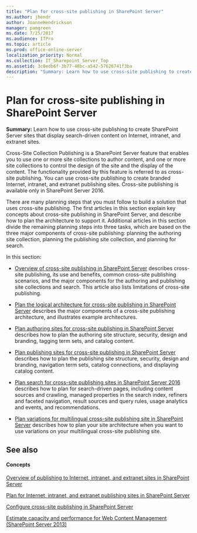 ```yaml
---
title: "Plan for cross-site publishing in SharePoint Server"
ms.author: jhendr
author: JoanneHendrickson
manager: pamgreen
ms.date: 7/25/2017
ms.audience: ITPro
ms.topic: article
ms.prod: office-online-server
localization_priority: Normal
ms.collection: IT_Sharepoint_Server_Top
ms.assetid: 3c0edb6f-3b77-48bc-a542-57626741f3ba
description: "Summary: Learn how to use cross-site publishing to create SharePoint Server sites that display search-driven content on Internet, intranet, and extranet sites."
---
```


# Plan for cross-site publishing in SharePoint Server

 **Summary:** Learn how to use cross-site publishing to create SharePoint Server sites that display search-driven content on Internet, intranet, and extranet sites. 
  
Cross-Site Collection Publishing is a SharePoint Server feature that enables you to use one or more site collections to author content, and one or more site collections to control the design of the site and the display of the content. The functionality provided by this feature is referred to as cross-site publishing. You can use cross-site publishing to create branded Internet, intranet, and extranet publishing sites. Cross-site publishing is available only in SharePoint Server 2016.
  
There are many planning steps that you must follow to build a solution that uses cross-site publishing. The first articles in this section explain key concepts about cross-site publishing in SharePoint Server, and describe how to plan the architecture to support it. Additional articles in this section divide the remaining planning steps into three tasks, which are based on the three major components of cross-site publishing: planning the authoring site collection, planning the publishing site collection, and planning for search.
  
In this section:
  
- [Overview of cross-site publishing in SharePoint Server](overview-of-cross-site-publishing.md) describes cross-site publishing, its use and benefits, common cross-site publishing scenarios, and the major components for the authoring and publishing site collections and search. This article also lists limitations of cross-site publishing. 
    
- [Plan the logical architecture for cross-site publishing in SharePoint Server](plan-the-logical-architecture-for-cross-site-publishing.md) describes the major components of a cross-site publishing architecture, and illustrates example architectures. 
    
- [Plan authoring sites for cross-site publishing in SharePoint Server](plan-sharepoint-authoring-sites-for-cross-site-publishing.md) describes how to plan the authoring site structure, security, design and branding, tagging term sets, and catalog content. 
    
- [Plan publishing sites for cross-site publishing in SharePoint Server](plan-sharepoint-publishing-sites-for-cross-site-publishing.md) describes how to plan the publishing site structure, security, design and branding, navigation term sets, catalog connections, and displaying catalog content. 
    
- [Plan search for cross-site publishing sites in SharePoint Server 2016](plan-search-for-sharepoint-cross-site-publishing-sites.md) describes how to plan for search-driven pages, including content sources and crawling, managed properties in the search index, refiners and faceted navigation, result sources and query rules, usage analytics and events, and recommendations. 
    
- [Plan variations for multilingual cross-site publishing site in SharePoint Server](plan-variations-for-multilingual-cross-site-publishing-site.md) describes how to plan your site architecture when you want to use variations on your multilingual cross-site publishing site. 
    
## See also

#### Concepts

[Overview of publishing to Internet, intranet, and extranet sites in SharePoint Server](overview-of-publishing-to-internet-intranet-and-extranet-sites.md)
  
[Plan for Internet, intranet, and extranet publishing sites in SharePoint Server](plan-for-internet-intranet-and-extranet-publishing-sites.md)
  
[Configure cross-site publishing in SharePoint Server](configure-cross-site-publishing.md)
  
[Estimate capacity and performance for Web Content Management (SharePoint Server 2013)](web-content-management-capacity-and-performance.md)

